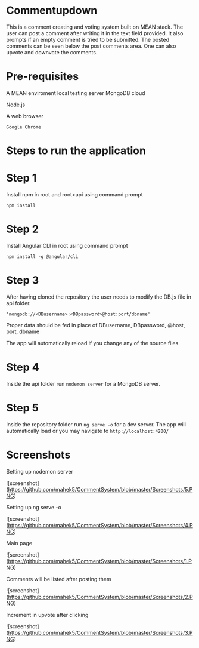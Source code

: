 Commentupdown
====

This is a comment creating and voting system built on MEAN stack.
The user can post a comment after writing it in the text field provided.
It also prompts if an empty comment is tried to be submitted.
The posted comments can be seen below the post comments area.
One can also upvote and downvote the comments.

Pre-requisites
=======

A MEAN enviroment local testing server
MongoDB cloud


Node.js


A web browser
```
Google Chrome
```
Steps to run the application
===
Step 1
=======
Install npm in root and root>api using command prompt
```
npm install
```
Step 2
=======
Install Angular CLI in root using command prompt
```
npm install -g @angular/cli
```
Step 3
=======
After having cloned the repository the user needs to modify the DB.js file in api folder.
```
'mongodb://<DBusername>:<DBpassword>@host:port/dbname'
```
Proper data should be fed in place of DBusername, DBpassword, @host, port, dbname

The app will automatically reload if you change any of the source files.

Step 4
=====

Inside the api folder run `nodemon server` for a MongoDB server. 

Step 5
=====
Inside the repository folder run `ng serve -o` for a dev server. The app will automatically load or you may navigate to `http://localhost:4200/`

Screenshots
====
Setting up nodemon server

![screenshot] (https://github.com/mahek5/CommentSystem/blob/master/Screenshots/5.PNG)

Setting up ng serve -o

![screenshot] (https://github.com/mahek5/CommentSystem/blob/master/Screenshots/4.PNG)

Main page

![screenshot] (https://github.com/mahek5/CommentSystem/blob/master/Screenshots/1.PNG)

Comments will be listed after posting them

![screenshot] (https://github.com/mahek5/CommentSystem/blob/master/Screenshots/2.PNG)

Increment in upvote after clicking

![screenshot] (https://github.com/mahek5/CommentSystem/blob/master/Screenshots/3.PNG)
